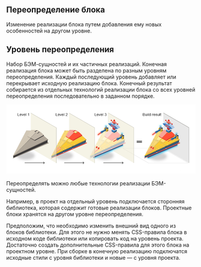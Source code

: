 ## Переопределение блока

Изменение реализации блока путем добавления ему новых особенностей на другом уровне.

## Уровень переопределения

Набор БЭМ-сущностей и их частичных реализаций. Конечная реализация блока может быть разделена по разным уровням переопределения. Каждый последующий уровень добавляет или перекрывает исходную реализацию блока. Конечный результат собирается из отдельных технологий реализации блока со всех уровней переопределения последовательно в заданном порядке.

![chapter2-9-1](../img/chapter2-9-1.png)

Переопределять можно любые технологии реализации БЭМ-сущностей. 

Например, в проект на отдельный уровень подключается сторонняя библиотека, которая содержит готовые реализации блоков. Проектные блоки хранятся на другом уровне переопределения. 

Предположим, что необходимо изменить внешний вид одного из блоков библиотеки. Для этого не нужно менять CSS-правила блока в исходном коде библиотеки или копировать код на уровень проекта. Достаточно создать дополнительные CSS-правила для этого блока на проектном уровне. При сборке в конечную реализацию подключатся исходные стили с уровня библиотеки и новые — с уровня проекта.